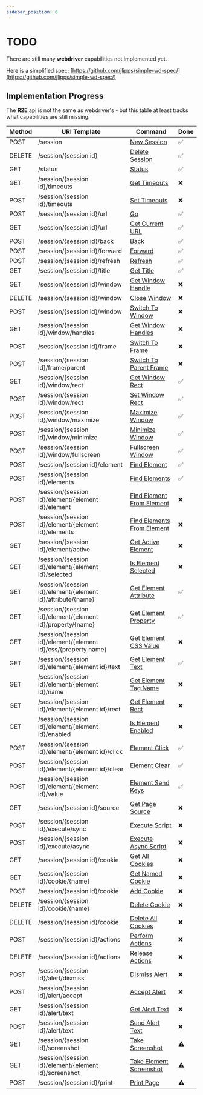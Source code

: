 ```yaml
---
sidebar_position: 6
---
```


# TODO

There are still many **webdriver** capabilities not implemented yet.

Here is a simplified spec: [https://github.com/jlipps/simple-wd-spec/](https://github.com/jlipps/simple-wd-spec/)

## Implementation Progress

The **R2E** api is not the same as webdriver's - but this table at least tracks what capabilities are still missing.

| Method | URI Template                                                         | Command                                                   | Done |
| ------ | -------------------------------------------------------------------- | --------------------------------------------------------- | ---- |
| POST   | /session                                                             | [New Session](#new-session)                               | ✅   |
| DELETE | /session/\{session id\}                                              | [Delete Session](#delete-session)                         | ✅   |
| GET    | /status                                                              | [Status](#status)                                         | ✅   |
| GET    | /session/\{session id\}/timeouts                                     | [Get Timeouts](#get-timeouts)                             | ❌   |
| POST   | /session/\{session id\}/timeouts                                     | [Set Timeouts](#set-timeouts)                             | ❌   |
| POST   | /session/\{session id\}/url                                          | [Go](#go)                                                 | ✅   |
| GET    | /session/\{session id\}/url                                          | [Get Current URL](#get-current-url)                       | ✅   |
| POST   | /session/\{session id\}/back                                         | [Back](#back)                                             | ✅   |
| POST   | /session/\{session id\}/forward                                      | [Forward](#forward)                                       | ✅   |
| POST   | /session/\{session id\}/refresh                                      | [Refresh](#refresh)                                       | ✅   |
| GET    | /session/\{session id\}/title                                        | [Get Title](#get-title)                                   | ✅   |
| GET    | /session/\{session id\}/window                                       | [Get Window Handle](#get-window-handle)                   | ❌   |
| DELETE | /session/\{session id\}/window                                       | [Close Window](#close-window)                             | ❌   |
| POST   | /session/\{session id\}/window                                       | [Switch To Window](#switch-to-window)                     | ❌   |
| GET    | /session/\{session id\}/window/handles                               | [Get Window Handles](#get-window-handles)                 | ❌   |
| POST   | /session/\{session id\}/frame                                        | [Switch To Frame](#switch-to-frame)                       | ❌   |
| POST   | /session/\{session id\}/frame/parent                                 | [Switch To Parent Frame](#switch-to-parent-frame)         | ❌   |
| GET    | /session/\{session id\}/window/rect                                  | [Get Window Rect](#get-window-rect)                       | ✅   |
| POST   | /session/\{session id\}/window/rect                                  | [Set Window Rect](#set-window-rect)                       | ✅   |
| POST   | /session/\{session id\}/window/maximize                              | [Maximize Window](#maximize-window)                       | ✅   |
| POST   | /session/\{session id\}/window/minimize                              | [Minimize Window](#minimize-window)                       | ✅   |
| POST   | /session/\{session id\}/window/fullscreen                            | [Fullscreen Window](#fullscreen-window)                   | ✅   |
| POST   | /session/\{session id\}/element                                      | [Find Element](#find-element)                             | ✅   |
| POST   | /session/\{session id\}/elements                                     | [Find Elements](#find-elements)                           | ✅   |
| POST   | /session/\{session id\}/element/\{element id\}/element               | [Find Element From Element](#find-element-from-element)   | ❌   |
| POST   | /session/\{session id\}/element/\{element id\}/elements              | [Find Elements From Element](#find-elements-from-element) | ❌   |
| GET    | /session/\{session id\}/element/active                               | [Get Active Element](#get-active-element)                 | ❌   |
| GET    | /session/\{session id\}/element/\{element id\}/selected              | [Is Element Selected](#is-element-selected)               | ❌   |
| GET    | /session/\{session id\}/element/\{element id\}/attribute/\{name\}    | [Get Element Attribute](#get-element-attribute)           | ✅   |
| GET    | /session/\{session id\}/element/\{element id\}/property/\{name\}     | [Get Element Property](#get-element-property)             | ✅   |
| GET    | /session/\{session id\}/element/\{element id\}/css/\{property name\} | [Get Element CSS Value](#get-element-css-value)           | ❌   |
| GET    | /session/\{session id\}/element/\{element id\}/text                  | [Get Element Text](#get-element-text)                     | ✅   |
| GET    | /session/\{session id\}/element/\{element id\}/name                  | [Get Element Tag Name](#get-element-tag-name)             | ❌   |
| GET    | /session/\{session id\}/element/\{element id\}/rect                  | [Get Element Rect](#get-element-rect)                     | ❌   |
| GET    | /session/\{session id\}/element/\{element id\}/enabled               | [Is Element Enabled](#is-element-enabled)                 | ❌   |
| POST   | /session/\{session id\}/element/\{element id\}/click                 | [Element Click](#element-click)                           | ✅   |
| POST   | /session/\{session id\}/element/\{element id\}/clear                 | [Element Clear](#element-clear)                           | ✅   |
| POST   | /session/\{session id\}/element/\{element id\}/value                 | [Element Send Keys](#element-send-keys)                   | ✅   |
| GET    | /session/\{session id\}/source                                       | [Get Page Source](#get-page-source)                       | ❌   |
| POST   | /session/\{session id\}/execute/sync                                 | [Execute Script](#execute-script)                         | ❌   |
| POST   | /session/\{session id\}/execute/async                                | [Execute Async Script](#execute-async-script)             | ❌   |
| GET    | /session/\{session id\}/cookie                                       | [Get All Cookies](#get-all-cookies)                       | ❌   |
| GET    | /session/\{session id\}/cookie/\{name\}                              | [Get Named Cookie](#get-named-cookie)                     | ❌   |
| POST   | /session/\{session id\}/cookie                                       | [Add Cookie](#add-cookie)                                 | ❌   |
| DELETE | /session/\{session id\}/cookie/\{name\}                              | [Delete Cookie](#delete-cookie)                           | ❌   |
| DELETE | /session/\{session id\}/cookie                                       | [Delete All Cookies](#delete-all-cookies)                 | ❌   |
| POST   | /session/\{session id\}/actions                                      | [Perform Actions](#perform-actions)                       | ❌   |
| DELETE | /session/\{session id\}/actions                                      | [Release Actions](#release-actions)                       | ❌   |
| POST   | /session/\{session id\}/alert/dismiss                                | [Dismiss Alert](#dismiss-alert)                           | ❌   |
| POST   | /session/\{session id\}/alert/accept                                 | [Accept Alert](#accept-alert)                             | ❌   |
| GET    | /session/\{session id\}/alert/text                                   | [Get Alert Text](#get-alert-text)                         | ❌   |
| POST   | /session/\{session id\}/alert/text                                   | [Send Alert Text](#send-alert-text)                       | ❌   |
| GET    | /session/\{session id\}/screenshot                                   | [Take Screenshot](#take-screenshot)                       | ⚠️   |
| GET    | /session/\{session id\}/element/\{element id\}/screenshot            | [Take Element Screenshot](#take-element-screenshot)       | ⚠️   |
| POST   | /session/\{session id\}/print                                        | [Print Page](#print-page)                                 | ⚠️   |
